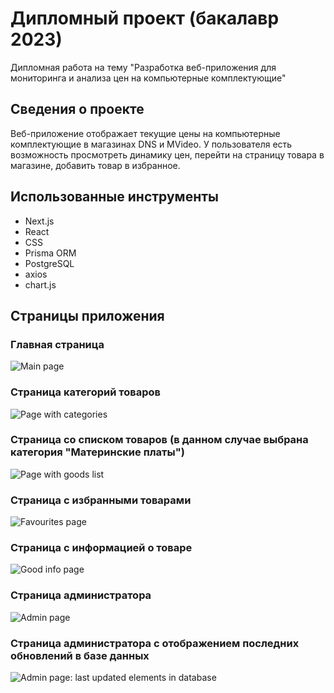 # Дипломный проект (бакалавр 2023)
Дипломная работа на тему "Разработка веб-приложения для мониторинга и анализа цен на компьютерные комплектующие"

## Сведения о проекте
Веб-приложение отображает текущие цены на компьютерные комплектующие в магазинах DNS и MVideo. У пользователя есть возможность просмотреть динамику цен, перейти на страницу товара в магазине, добавить товар в избранное.

## Использованные инструменты
* Next.js
* React
* CSS
* Prisma ORM
* PostgreSQL
* axios
* chart.js

## Страницы приложения  

### Главная страница
![Main page](https://github.com/Avdonins/diploma2023/assets/81324706/806497b5-fa1a-49dd-aca8-87f24bcadcf0)

### Страница категорий товаров
![Page with categories](https://github.com/Avdonins/diploma2023/assets/81324706/94349275-f068-4225-8be2-7264fe1cf123)

### Страница со списком товаров (в данном случае выбрана категория "Материнские платы")
![Page with goods list](https://github.com/Avdonins/diploma2023/assets/81324706/ebb7f0ef-ad18-4d15-a294-0838d43288b3)

### Страница с избранными товарами
![Favourites page](https://github.com/Avdonins/diploma2023/assets/81324706/95cc482e-024d-48c3-bc91-f7730ff064e7)

### Страница с информацией о товаре
![Good info page](https://github.com/Avdonins/diploma2023/assets/81324706/588722f4-e9ff-4b35-b360-0502527c4ddf)

### Страница администратора
![Admin page](https://github.com/Avdonins/diploma2023/assets/81324706/142dc475-a1a8-4af4-82f2-9363c4f85c9a)

### Страница администратора с отображением последних обновлений в базе данных
![Admin page: last updated elements in database](https://github.com/Avdonins/diploma2023/assets/81324706/40e3ddac-16df-49ae-8794-dc7fbc6360fe)
